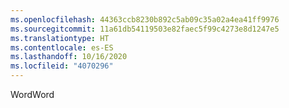 ```yaml
---
ms.openlocfilehash: 44363ccb8230b892c5ab09c35a02a4ea41ff9976
ms.sourcegitcommit: 11a61db54119503e82faec5f99c4273e8d1247e5
ms.translationtype: HT
ms.contentlocale: es-ES
ms.lasthandoff: 10/16/2020
ms.locfileid: "4070296"
---
```

<span data-ttu-id="bb664-101">Word</span><span class="sxs-lookup"><span data-stu-id="bb664-101">Word</span></span>